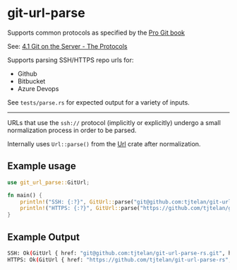 # git-url-parse

Supports common protocols as specified by the [Pro Git book](https://git-scm.com/book/en/v2)

See: [4.1 Git on the Server - The Protocols](https://git-scm.com/book/en/v2/Git-on-the-Server-The-Protocols)

Supports parsing SSH/HTTPS repo urls for:
* Github
* Bitbucket
* Azure Devops

See `tests/parse.rs` for expected output for a variety of inputs.

---

URLs that use the `ssh://` protocol (implicitly or explicitly) undergo a small normalization process in order to be parsed.

Internally uses `Url::parse()` from the [Url](https://crates.io/crates/url) crate after normalization.

## Example usage
```rust
use git_url_parse::GitUrl;

fn main() {
    println!("SSH: {:?}", GitUrl::parse("git@github.com:tjtelan/git-url-parse-rs.git"));
    println!("HTTPS: {:?}", GitUrl::parse("https://github.com/tjtelan/git-url-parse-rs"));
}
```

## Example Output
```bash
SSH: Ok(GitUrl { href: "git@github.com:tjtelan/git-url-parse-rs.git", host: Some("github.com"), name: "git-url-parse-rs", owner: Some("tjtelan"), organization: None, fullname: "tjtelan/git-url-parse-rs", protocol: Ssh, user: Some("git"), token: None, port: None, path: "tjtelan/git-url-parse-rs.git", git_suffix: true })
HTTPS: Ok(GitUrl { href: "https://github.com/tjtelan/git-url-parse-rs", host: Some("github.com"), name: "git-url-parse-rs", owner: Some("tjtelan"), organization: None, fullname: "tjtelan/git-url-parse-rs", protocol: Https, user: None, token: None, port: None, path: "/tjtelan/git-url-parse-rs", git_suffix: false })
```